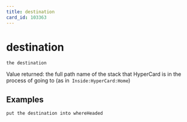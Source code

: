 ```yaml
---
title: destination
card_id: 103363
---
```


# destination

```
the destination
```

Value returned: the full path name of the stack that HyperCard is in the process of going to (as in<code> Inside:HyperCard:Home</code>) 

## Examples

```
put the destination into whereHeaded
```
